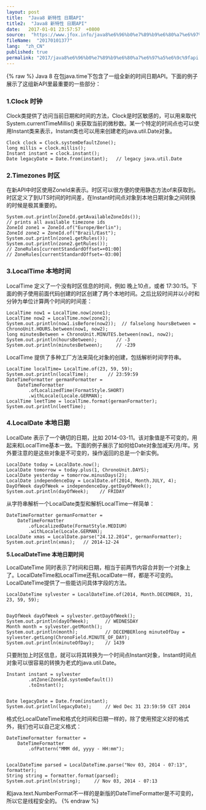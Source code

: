 ```yaml
---
layout: post
title:  "Java8 新特性 日期API"
title2:  "Java8 新特性 日期API"
date:   2017-01-01 23:57:57  +0800
source:  "https://www.jfox.info/java8%e6%96%b0%e7%89%b9%e6%80%a7%e6%97%a5%e6%9c%9fapi.html"
fileName:  "20170101377"
lang:  "zh_CN"
published: true
permalink: "2017/java8%e6%96%b0%e7%89%b9%e6%80%a7%e6%97%a5%e6%9c%9fapi.html"
---
```

{% raw %}
Java 8 在包java.time下包含了一组全新的时间日期API。下面的例子展示了这组新API里最重要的一些部分：

### 1.Clock 时钟

Clock类提供了访问当前日期和时间的方法，Clock是时区敏感的，可以用来取代 System.currentTimeMillis() 来获取当前的微秒数。某一个特定的时间点也可以使用Instant类来表示，Instant类也可以用来创建老的java.util.Date对象。

    Clock clock = Clock.systemDefaultZone();
    long millis = clock.millis();
    Instant instant = clock.instant();
    Date legacyDate = Date.from(instant);   // legacy java.util.Date

### **2.Timezones 时区**

在新API中时区使用ZoneId来表示。时区可以很方便的使用静态方法of来获取到。 时区定义了到UTS时间的时间差，在Instant时间点对象到本地日期对象之间转换的时候是极其重要的。

    System.out.println(ZoneId.getAvailableZoneIds());
    // prints all available timezone ids
    ZoneId zone1 = ZoneId.of("Europe/Berlin");
    ZoneId zone2 = ZoneId.of("Brazil/East");
    System.out.println(zone1.getRules());
    System.out.println(zone2.getRules());
    // ZoneRules[currentStandardOffset=+01:00]
    // ZoneRules[currentStandardOffset=-03:00]

### 3.LocalTime 本地时间

LocalTime 定义了一个没有时区信息的时间，例如 晚上10点，或者 17:30:15。下面的例子使用前面代码创建的时区创建了两个本地时间。之后比较时间并以小时和分钟为单位计算两个时间的时间差：

    LocalTime now1 = LocalTime.now(zone1);
    LocalTime now2 = LocalTime.now(zone2);
    System.out.println(now1.isBefore(now2));  // falselong hoursBetween = ChronoUnit.HOURS.between(now1, now2);
    long minutesBetween = ChronoUnit.MINUTES.between(now1, now2);
    System.out.println(hoursBetween);       // -3
    System.out.println(minutesBetween);     // -239

LocalTime 提供了多种工厂方法来简化对象的创建，包括解析时间字符串。

    LocalTime localTime= LocalTime.of(23, 59, 59);
    System.out.println(localTime);       // 23:59:59
    DateTimeFormatter germanFormatter =
        DateTimeFormatter
            .ofLocalizedTime(FormatStyle.SHORT)
            .withLocale(Locale.GERMAN);
    LocalTime leetTime = localTime.format(germanFormatter);
    System.out.println(leetTime);   

### 4.LocalDate 本地日期

LocalDate 表示了一个确切的日期，比如 2014-03-11。该对象值是不可变的，用起来和LocalTime基本一致。下面的例子展示了如何给Date对象加减天/月/年。另外要注意的是这些对象是不可变的，操作返回的总是一个新实例。

    LocalDate today = LocalDate.now();
    LocalDate tomorrow = today.plus(1, ChronoUnit.DAYS);
    LocalDate yesterday = tomorrow.minusDays(2);
    LocalDate independenceDay = LocalDate.of(2014, Month.JULY, 4);
    DayOfWeek dayOfWeek = independenceDay.getDayOfWeek();
    System.out.println(dayOfWeek);    // FRIDAY

从字符串解析一个LocalDate类型和解析LocalTime一样简单：

    DateTimeFormatter germanFormatter =
        DateTimeFormatter
            .ofLocalizedDate(FormatStyle.MEDIUM)
            .withLocale(Locale.GERMAN);
    LocalDate xmas = LocalDate.parse("24.12.2014", germanFormatter);
    System.out.println(xmas);   // 2014-12-24

**5.LocalDateTime 本地日期时间**

LocalDateTime 同时表示了时间和日期，相当于前两节内容合并到一个对象上了。LocalDateTime和LocalTime还有LocalDate一样，都是不可变的。LocalDateTime提供了一些能访问具体字段的方法。

    LocalDateTime sylvester = LocalDateTime.of(2014, Month.DECEMBER, 31, 23, 59, 59);
     
    
    DayOfWeek dayOfWeek = sylvester.getDayOfWeek();
    System.out.println(dayOfWeek);      // WEDNESDAY
    Month month = sylvester.getMonth();
    System.out.println(month);          // DECEMBERlong minuteOfDay = sylvester.getLong(ChronoField.MINUTE_OF_DAY);
    System.out.println(minuteOfDay);    // 1439

只要附加上时区信息，就可以将其转换为一个时间点Instant对象，Instant时间点对象可以很容易的转换为老式的java.util.Date。

    Instant instant = sylvester
            .atZone(ZoneId.systemDefault())
            .toInstant();
     
    
    Date legacyDate = Date.from(instant);
    System.out.println(legacyDate);     // Wed Dec 31 23:59:59 CET 2014

格式化LocalDateTime和格式化时间和日期一样的，除了使用预定义好的格式外，我们也可以自己定义格式：

    DateTimeFormatter formatter =
        DateTimeFormatter
            .ofPattern("MMM dd, yyyy - HH:mm");
     
    
    LocalDateTime parsed = LocalDateTime.parse("Nov 03, 2014 - 07:13", formatter);
    String string = formatter.format(parsed);
    System.out.println(string);     // Nov 03, 2014 - 07:13

和java.text.NumberFormat不一样的是新版的DateTimeFormatter是不可变的，所以它是线程安全的。
{% endraw %}